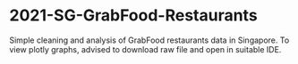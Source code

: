 # 2021-SG-GrabFood-Restaurants
Simple cleaning and analysis of GrabFood restaurants data in Singapore. 
To view plotly graphs, advised to download raw file and open in suitable IDE.
